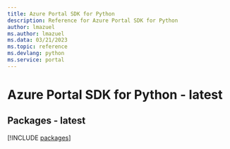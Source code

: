 ```yaml
---
title: Azure Portal SDK for Python
description: Reference for Azure Portal SDK for Python
author: lmazuel
ms.author: lmazuel
ms.data: 03/21/2023
ms.topic: reference
ms.devlang: python
ms.service: portal
---
```

# Azure Portal SDK for Python - latest
## Packages - latest
[!INCLUDE [packages](portal-index.md)]